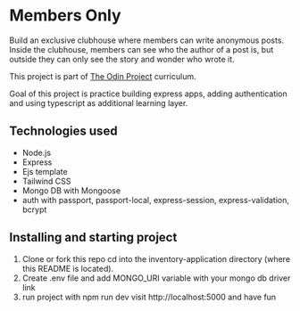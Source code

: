 # Members Only

Build an exclusive clubhouse where members can write anonymous posts. Inside the clubhouse, members can see who the author of a post is, but outside they can only see the story and wonder who wrote it.

This project is part of [The Odin Project](https://www.theodinproject.com/lessons/nodejs-mini-message-board) curriculum.

Goal of this project is practice building express apps, adding authentication and using typescript as additional learning layer.

## Technologies used
- Node.js
- Express
- Ejs template
- Tailwind CSS
- Mongo DB with Mongoose
- auth with passport, passport-local, express-session, express-validation, bcrypt

## Installing and starting project
1. Clone or fork this repo
cd into the inventory-application directory (where this README is located).
2. Create .env file and add MONGO_URI variable with your mongo db driver link
3. run project with npm run dev visit http://localhost:5000 and have fun
